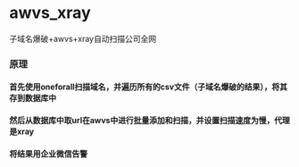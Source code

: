 # awvs_xray
子域名爆破+awvs+xray自动扫描公司全网
### 原理
#### 首先使用oneforall扫描域名，并遍历所有的csv文件（子域名爆破的结果），将其存到数据库中
#### 然后从数据库中取url在awvs中进行批量添加和扫描，并设置扫描速度为慢，代理是xray
#### 将结果用企业微信告警
